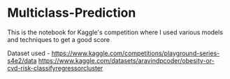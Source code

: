 # Multiclass-Prediction
This is the notebook for Kaggle's competition where I used various models and techniques to get a good score

Dataset used - https://www.kaggle.com/competitions/playground-series-s4e2/data
               https://www.kaggle.com/datasets/aravindpcoder/obesity-or-cvd-risk-classifyregressorcluster
